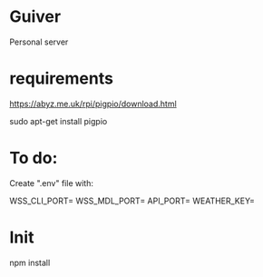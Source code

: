 # Guiver
 Personal server
# requirements
https://abyz.me.uk/rpi/pigpio/download.html

sudo apt-get install pigpio

# To do:
Create ".env" file with:

WSS_CLI_PORT=
WSS_MDL_PORT=
API_PORT=
WEATHER_KEY=

# Init
npm install
